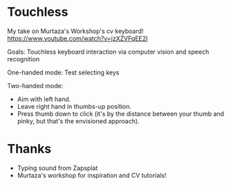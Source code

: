 # Touchless
My take on Murtaza's Workshop's cv keyboard! https://www.youtube.com/watch?v=jzXZVFqEE2I

Goals: Touchless keyboard interaction via computer vision and speech recognition

One-handed mode: Test selecting keys

Two-handed mode: 
- Aim with left hand.
- Leave right hand in thumbs-up position.
- Press thumb down to click (it's by the distance between your thumb and pinky, but that's the envisioned approach).

# Thanks
- Typing sound from Zapsplat
- Murtaza's workshop for inspiration and CV tutorials!
